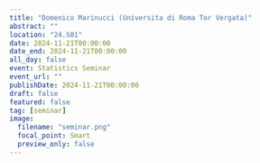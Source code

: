 ```yaml
---
title: "Domenico Marinucci (Universita di Roma Tor Vergata)"
abstract: ""
location: "24.S01"
date: 2024-11-21T00:00:00
date_end: 2024-11-21T00:00:00
all_day: false
event: Statistics Seminar
event_url: ""
publishDate: 2024-11-21T00:00:00
draft: false
featured: false
tag: [seminar]
image:
  filename: "seminar.png"
  focal_point: Smart
  preview_only: false
---
```

